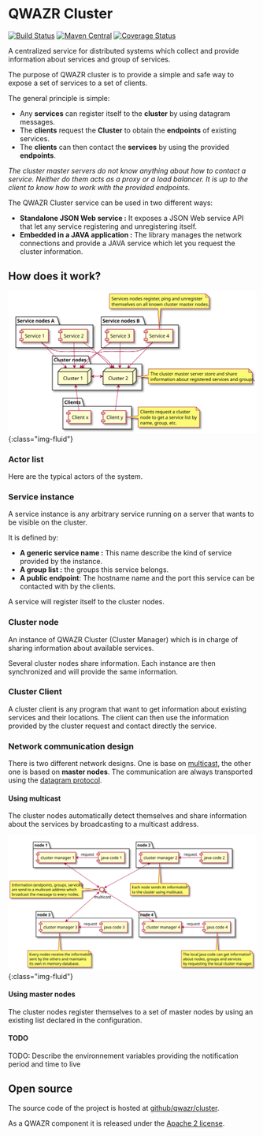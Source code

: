 QWAZR Cluster
=============

[![Build Status](https://travis-ci.org/qwazr/cluster.svg?branch=master)](https://travis-ci.org/qwazr/cluster)
[![Maven Central](https://maven-badges.herokuapp.com/maven-central/com.qwazr/qwazr-cluster/badge.svg)](https://maven-badges.herokuapp.com/maven-central/com.qwazr/qwazr-cluster)
[![Coverage Status](https://coveralls.io/repos/github/qwazr/cluster/badge.svg?branch=master)](https://coveralls.io/github/qwazr/cluster?branch=master)

A centralized service for distributed systems which collect and provide information
about services and group of services.

The purpose of QWAZR cluster is to provide a simple and safe way to expose a set of services to a set of clients. 

The general principle is simple:
- Any **services** can register itself to the **cluster** by using datagram messages.
- The **clients** request the **Cluster** to obtain the **endpoints** of existing services.
- The **clients** can then contact the **services** by using the provided **endpoints**.

_The cluster master servers do not know anything about how to contact a service.
Neither do them acts as a proxy or a load balancer. It is up to the client to know how to work
with the provided endpoints._

The QWAZR Cluster service can be used in two different ways:
- **Standalone JSON Web service :**
It exposes a JSON Web service API that let any service registering and unregistering itself.
- **Embedded in a JAVA application :**
The library manages the network connections and provide a JAVA service which let you request the cluster information.


How does it work?
-----------------

![Typical typology](images/cluster-typology.svg){:class="img-fluid"}

### Actor list

Here are the typical actors of the system.

### Service instance
 
A service instance is any arbitrary service running on a server that wants to be visible on the cluster.

It is defined by:
- **A generic service name :** This name describe the kind of service provided by the instance.
- **A group list :**  the groups this service belongs.
- **A public endpoint**: The hostname name and the port this service can be contacted with by the clients.

A service will register itself to the cluster nodes.

### Cluster node

An instance of QWAZR Cluster (Cluster Manager) which is in charge of sharing information about available services.

Several cluster nodes share information.
Each instance are then synchronized and will provide the same information.

### Cluster Client

A cluster client is any program that want to get information about existing services and their locations.
The client can then use the information provided by the cluster request and contact directly the service.

### Network communication design

There is two different network designs. One is base on [multicast](https://en.wikipedia.org/wiki/Multicast),
the other one is based on **master nodes**. The communication are always transported using the
[datagram protocol](https://en.wikipedia.org/wiki/User_Datagram_Protocol).

#### Using multicast

The cluster nodes automatically detect themselves and share information about the services
by broadcasting to a multicast address.

![Multicast cluster](images/multicast-cluster.svg){:class="img-fluid"}


#### Using master nodes
 
The cluster nodes register themselves to a set of master nodes by using an existing list declared in the configuration. 

#### TODO

TODO: Describe the environnement variables providing the notification period and time to live

Open source
-----------
The source code of the project is hosted at
[github/qwazr/cluster](https://github.com/qwazr/cluster).

As a QWAZR component it is released under the
[Apache 2 license](https://www.apache.org/licenses/LICENSE-2.0).
